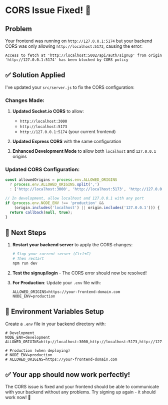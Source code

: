 # CORS Issue Fixed! 🎉

## Problem
Your frontend was running on `http://127.0.0.1:5174` but your backend CORS was only allowing `http://localhost:5173`, causing the error:
```
Access to fetch at 'http://localhost:5002/api/auth/signup' from origin 'http://127.0.0.1:5174' has been blocked by CORS policy
```

## ✅ Solution Applied

I've updated your `src/server.js` to fix the CORS configuration:

### Changes Made:

1. **Updated Socket.io CORS** to allow:
   - `http://localhost:3000`
   - `http://localhost:5173`
   - `http://127.0.0.1:5174` (your current frontend)

2. **Updated Express CORS** with the same configuration

3. **Enhanced Development Mode** to allow both `localhost` and `127.0.0.1` origins

### Updated CORS Configuration:

```javascript
const allowedOrigins = process.env.ALLOWED_ORIGINS
  ? process.env.ALLOWED_ORIGINS.split(',')
  : ['http://localhost:3000', 'http://localhost:5173', 'http://127.0.0.1:5174'];

// In development, allow localhost and 127.0.0.1 with any port
if (process.env.NODE_ENV !== 'production' &&
    (origin.includes('localhost') || origin.includes('127.0.0.1'))) {
  return callback(null, true);
}
```

## 🚀 Next Steps

1. **Restart your backend server** to apply the CORS changes:
   ```bash
   # Stop your current server (Ctrl+C)
   # Then restart
   npm run dev
   ```

2. **Test the signup/login** - The CORS error should now be resolved!

3. **For Production**: Update your `.env` file with:
   ```env
   ALLOWED_ORIGINS=https://your-frontend-domain.com
   NODE_ENV=production
   ```

## 🔧 Environment Variables Setup

Create a `.env` file in your backend directory with:

```env
# Development
NODE_ENV=development
ALLOWED_ORIGINS=http://localhost:3000,http://localhost:5173,http://127.0.0.1:5174

# Production (when deploying)
# NODE_ENV=production
# ALLOWED_ORIGINS=https://your-frontend-domain.com
```

## ✅ Your app should now work perfectly!

The CORS issue is fixed and your frontend should be able to communicate with your backend without any problems. Try signing up again - it should work now! 🎊
